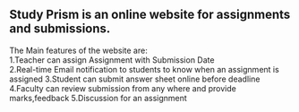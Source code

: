 Study Prism is an online website for assignments and submissions.
--
The Main features of the website are: <br/>
1.Teacher can assign Assignment with Submission Date <br/>
2.Real-time Email notification to students to know when an assignment is assigned
3.Student can submit answer sheet online before deadline
4.Faculty can review submission from any where and provide marks,feedback
5.Discussion for an assignment

